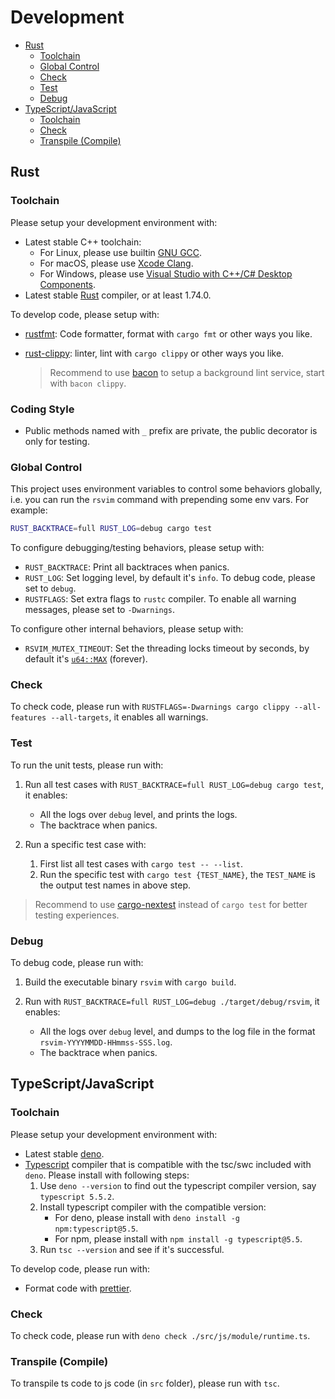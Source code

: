 # Development

- [Rust](#rust)
  - [Toolchain](#toolchain)
  - [Global Control](#global-control)
  - [Check](#check)
  - [Test](#test)
  - [Debug](#debug)
- [TypeScript/JavaScript](#typescriptjavascript)
  - [Toolchain](#toolchain)
  - [Check](#check)
  - [Transpile (Compile)](#transpile-compile)

## Rust

### Toolchain

Please setup your development environment with:

- Latest stable C++ toolchain:
  - For Linux, please use builtin [GNU GCC](https://gcc.gnu.org/).
  - For macOS, please use [Xcode Clang](https://developer.apple.com/xcode/).
  - For Windows, please use [Visual Studio with C++/C# Desktop Components](https://visualstudio.microsoft.com/).
- Latest stable [Rust](https://www.rust-lang.org/) compiler, or at least 1.74.0.

To develop code, please setup with:

- [rustfmt](https://github.com/rust-lang/rustfmt): Code formatter, format with `cargo fmt` or other ways you like.
- [rust-clippy](https://github.com/rust-lang/rust-clippy): linter, lint with `cargo clippy` or other ways you like.

  > Recommend to use [bacon](https://github.com/Canop/bacon) to setup a background lint service, start with `bacon clippy`.

### Coding Style

- Public methods named with `_` prefix are private, the public decorator is only for testing.

### Global Control

This project uses environment variables to control some behaviors globally, i.e. you can run the `rsvim` command with prepending some env vars. For example:

```bash
RUST_BACKTRACE=full RUST_LOG=debug cargo test
```

To configure debugging/testing behaviors, please setup with:

- `RUST_BACKTRACE`: Print all backtraces when panics.
- `RUST_LOG`: Set logging level, by default it's `info`. To debug code, please set to `debug`.
- `RUSTFLAGS`: Set extra flags to `rustc` compiler. To enable all warning messages, please set to `-Dwarnings`.

To configure other internal behaviors, please setup with:

- `RSVIM_MUTEX_TIMEOUT`: Set the threading locks timeout by seconds, by default it's [`u64::MAX`](https://doc.rust-lang.org/1.80.0/std/primitive.u64.html#associatedconstant.MAX) (forever).

### Check

To check code, please run with `RUSTFLAGS=-Dwarnings cargo clippy --all-features --all-targets`, it enables all warnings.

### Test

To run the unit tests, please run with:

1. Run all test cases with `RUST_BACKTRACE=full RUST_LOG=debug cargo test`, it enables:

   - All the logs over `debug` level, and prints the logs.
   - The backtrace when panics.

2. Run a specific test case with:

   1. First list all test cases with `cargo test -- --list`.
   2. Run the specific test with `cargo test {TEST_NAME}`, the `TEST_NAME` is the output test names in above step.

> Recommend to use [cargo-nextest](https://github.com/nextest-rs/nextest) instead of `cargo test` for better testing experiences.

### Debug

To debug code, please run with:

1. Build the executable binary `rsvim` with `cargo build`.
2. Run with `RUST_BACKTRACE=full RUST_LOG=debug ./target/debug/rsvim`, it enables:

   - All the logs over `debug` level, and dumps to the log file in the format `rsvim-YYYYMMDD-HHmmss-SSS.log`.
   - The backtrace when panics.

## TypeScript/JavaScript

### Toolchain

Please setup your development environment with:

- Latest stable [deno](https://deno.com/).
- [Typescript](https://www.typescriptlang.org/) compiler that is compatible with the tsc/swc included with `deno`. Please install with following steps:
  1. Use `deno --version` to find out the typescript compiler version, say `typescript 5.5.2`.
  2. Install typescript compiler with the compatible version:
     - For deno, please install with `deno install -g npm:typescript@5.5`.
     - For npm, please install with `npm install -g typescript@5.5`.
  3. Run `tsc --version` and see if it's successful.

To develop code, please run with:

- Format code with [prettier](https://prettier.io/).

### Check

To check code, please run with `deno check ./src/js/module/runtime.ts`.

### Transpile (Compile)

To transpile ts code to js code (in `src` folder), please run with `tsc`.
